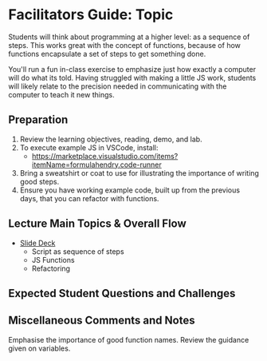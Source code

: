# Facilitators Guide: Topic

Students will think about programming at a higher level: as a sequence of steps. This works great with the concept of functions, because of how functions encapsulate a set of steps to get something done.

You'll run a fun in-class exercise to emphasize just how exactly a computer will do what its told. Having struggled with making a little JS work, students will likely relate to the precision needed in communicating with the computer to teach it new things. 

## Preparation
1. Review the learning objectives, reading, demo, and lab.
1. To execute example JS in VSCode, install:
    - https://marketplace.visualstudio.com/items?itemName=formulahendry.code-runner
1. Bring a sweatshirt or coat to use for illustrating the importance of writing good steps.
1. Ensure you have working example code, built up from the previous days, that you can refactor with functions. 

## Lecture Main Topics & Overall Flow

- [Slide Deck](https://docs.google.com/presentation/d/1ClRYKjhLcmJjEBkRT5ZA0Yj7kuc0Ci-zfCYhL5BVZPA/edit)
  - Script as sequence of steps
  - JS Functions
  - Refactoring

## Expected Student Questions and Challenges

## Miscellaneous Comments and Notes

Emphasise the importance of good function names. Review the guidance given on variables. 
